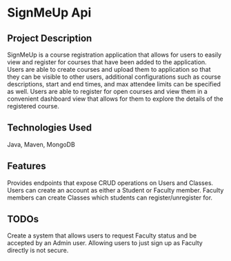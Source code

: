 <h1>SignMeUp Api</h1>

<h2>Project Description</h2>
SignMeUp is a course registration application that allows for users to easily view and register for courses that have been added to the application. Users are able to create courses and upload them to application so that they can be visible to other users, additional configurations such as course descriptions, start and end times, and max attendee limits can be specified as well. Users are able to register for open courses and view them in a convenient dashboard view that allows for them to explore the details of the registered course.

<h2>Technologies Used</h2>
Java, Maven, MongoDB

<h2>Features</h2>
Provides endpoints that expose CRUD operations on Users and Classes. Users can create an account as either a Student or Faculty member. Faculty members can create Classes which students can register/unregister for.

<h2>TODOs</h2>
Create a system that allows users to request Faculty status and be accepted by an Admin user. Allowing users to just sign up as Faculty directly is not secure.
